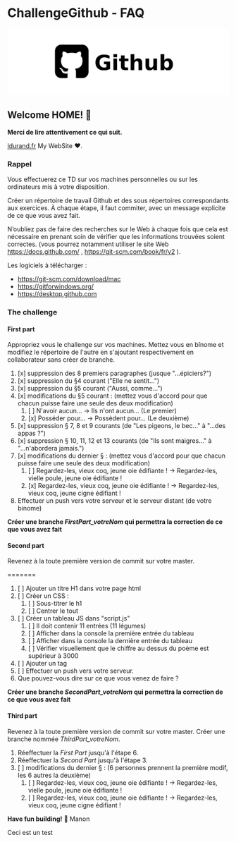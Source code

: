 # ChallengeGithub - FAQ

![Logo Github utilisé pour la FAQ](./ressources/github.jpg)

## Welcome HOME! 👋

**Merci de lire attentivement ce qui suit.**


[ldurand.fr](https://www.ldurand.fr) My WebSite ♥.



### Rappel

Vous effectuerez ce TD sur vos machines personnelles ou sur les ordinateurs mis à votre disposition. 

Créer un répertoire de travail Github et des sous répertoires correspondants aux exercices. 
À chaque étape, il faut commiter, avec un message explicite de ce que vous avez fait.

N’oubliez pas de faire des recherches sur le Web à chaque fois que cela est nécessaire en prenant soin de vérifier que les informations trouvées soient correctes. (vous pourrez notamment utiliser le site Web https://docs.github.com/ , https://git-scm.com/book/fr/v2 ).

Les logiciels à télécharger : 
* https://git-scm.com/download/mac
* https://gitforwindows.org/
* https://desktop.github.com


### The challenge

#### First part
Appropriez vous le challenge sur vos machines.
Mettez vous en bînome et modifiez le répertoire de l'autre en s'ajoutant respectivement en collaborateur sans créer de branche.

1. [x] suppression des 8 premiers paragraphes (jusque "...épiciers?")
2. [x] suppression du §4 courant ("Elle ne sentit...")
3. [x] suppression du §5 courant ("Aussi, comme...")
4. [x] modifications du §5 courant : (mettez vous d'accord pour que chacun puisse faire une seule des deux modification)
    1. [ ] N'avoir aucun... -> Ils n'ont aucun... (Le premier)
    2. [x] Posséder pour... -> Possèdent pour… (Le deuxième)
5. [x] suppression § 7, 8 et 9 courants (de "Les pigeons, le bec..." à "...des appas ?")
6. [x] suppression § 10, 11, 12 et 13 courants (de "Ils sont maigres..." à "...n'abordera jamais.")
7. [x] modifications du dernier § : (mettez vous d'accord pour que chacun puisse faire une seule des deux modification)
    1. [ ] Regardez-les, vieux coq, jeune oie édifiante ! -> Regardez-les, vielle poule, jeune oie édifiante !
    2. [x] Regardez-les, vieux coq, jeune oie édifiante ! -> Regardez-les, vieux coq, jeune cigne édifiant !
8. Effectuer un push vers votre serveur et le serveur distant (de votre binome)


**Créer une branche _FirstPart_votreNom_ qui permettra la correction de ce que vous avez fait**


#### Second part

Revenez à la toute première version de commit sur votre master.

=======
1. [ ] Ajouter un titre H1 dans votre page html
2. [ ] Créer un CSS :
    1. [ ] Sous-titrer le h1
    2. [ ] Centrer le tout
3. [ ] Créer un tableau JS dans "script.js"
    1. [ ] Il doit contenir 11 entrées (11 légumes)
    2. [ ] Afficher dans la console la première entrée du tableau
    3. [ ] Afficher dans la console la dernière entrée du tableau
    4. [ ] Vérifier visuellement que le chiffre au dessus du poème est supérieur à 3000
4. [ ] Ajouter un tag
5. [ ] Effectuer un push vers votre serveur.
6. Que pouvez-vous dire sur ce que vous venez de faire ?

**Créer une branche _SecondPart_votreNom_ qui permettra la correction de ce que vous avez fait**


#### Third part

Revenez à la toute première version de commit sur votre master.
Créer une branche nommée _ThirdPart_votreNom_.

1. Réeffectuer la _First Part_ jusqu'à l'étape 6.
2. Réeffectuer la _Second Part_ jusqu'à l'étape 3.
3. [ ] modifications du dernier § : (6 personnes prennent la première modif, les 6 autres la deuxième)
    1. [ ] Regardez-les, vieux coq, jeune oie édifiante ! -> Regardez-les, vielle poule, jeune oie édifiante !
    2. [ ] Regardez-les, vieux coq, jeune oie édifiante ! -> Regardez-les, vieux coq, jeune cigne édifiant !

**Have fun building!** 🚀
Manon

Ceci est un test
